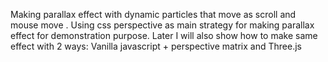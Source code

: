 Making parallax effect with dynamic particles that move as scroll and mouse move . Using css perspective as main strategy for making parallax effect for demonstration purpose. Later I will also show how to make same effect with 2 ways: Vanilla javascript + perspective matrix and Three.js
